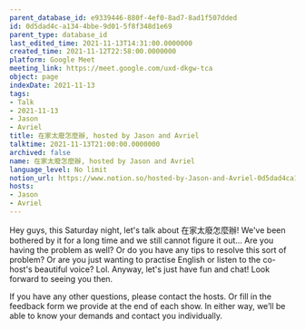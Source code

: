 ```yaml
---
parent_database_id: e9339446-880f-4ef0-8ad7-8ad1f507dded
id: 0d5dad4c-a134-4bbe-9d01-5f8f348d1e69
parent_type: database_id
last_edited_time: 2021-11-13T14:31:00.0000000
created_time: 2021-11-12T22:58:00.0000000
platform: Google Meet
meeting_link: https://meet.google.com/uxd-dkgw-tca
object: page
indexDate: 2021-11-13
tags:
- Talk
- 2021-11-13
- Jason
- Avriel
title: 在家太廢怎麼辦, hosted by Jason and Avriel
talktime: 2021-11-13T21:00:00.0000000
archived: false
name: 在家太廢怎麼辦, hosted by Jason and Avriel
language_level: No limit
notion_url: https://www.notion.so/hosted-by-Jason-and-Avriel-0d5dad4ca1344bbe9d015f8f348d1e69
hosts:
- Jason
- Avriel
---
```





Hey guys, this Saturday night, let's talk about 在家太廢怎麼辦! We've been bothered by it for a long time and we still cannot figure it out... Are you having the problem as well? Or do you have any tips to resolve this sort of problem? Or are you just wanting to practise English or listen to the co-host's beautiful voice? Lol. Anyway, let's just have fun and chat! Look forward to seeing you then. 

If you have any other questions, please contact the hosts. Or fill in the feedback form we provide at the end of each show. In either way, we’ll be able to know your demands and contact you individually.







